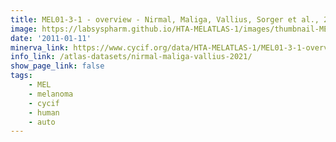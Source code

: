 ```yaml
---
title: MEL01-3-1 - overview - Nirmal, Maliga, Vallius, Sorger et al., 2021
image: https://labsyspharm.github.io/HTA-MELATLAS-1/images/thumbnail-MEL01-3-1-overview.jpg
date: '2011-01-11'
minerva_link: https://www.cycif.org/data/HTA-MELATLAS-1/MEL01-3-1-overview
info_link: /atlas-datasets/nirmal-maliga-vallius-2021/
show_page_link: false
tags:
    - MEL
    - melanoma
    - cycif
    - human
    - auto
---
```

